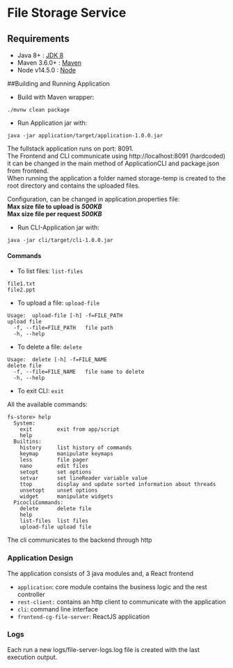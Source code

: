# File Storage Service


## Requirements
- Java 8+ : [JDK 8]
- Maven 3.6.0+ : [Maven]
- Node v14.5.0 : [Node]

##Building and Running Application
- Build with Maven wrapper:
```
./mvnw clean package
```

- Run Application jar with:
```
java -jar application/target/application-1.0.0.jar
```

The fullstack application runs on port: 8091.
<br>
The Frontend and CLI communicate using http://localhost:8091 (hardcoded) it can be changed in the main method
of ApplicationCLI and package.json from frontend.
<br>
When running the application a folder named storage-temp is created to the root directory
and contains the uploaded files.

Configuration, can be changed in application.properties file:
<br>
**Max size file to upload is *500KB***  
**Max size file per request *500KB***

- Run CLI-Application jar with:
```
java -jar cli/target/cli-1.0.0.jar 
```
#### Commands

- To list files:
`list-files`
```
file1.txt
file2.ppt
```

- To upload a file:
`upload-file`
```
Usage:  upload-file [-h] -f=FILE_PATH
upload file
  -f, --file=FILE_PATH   file path
  -h, --help
```

- To delete a file:
`delete`
```
Usage:  delete [-h] -f=FILE_NAME
delete file
  -f, --file=FILE_NAME   file name to delete
  -h, --help
```
- To exit CLI:
`exit`

All the available commands:
```
fs-store> help
  System:
    exit        exit from app/script
    help        
  Builtins:
    history     list history of commands
    keymap      manipulate keymaps
    less        file pager
    nano        edit files
    setopt      set options
    setvar      set lineReader variable value
    ttop        display and update sorted information about threads
    unsetopt    unset options
    widget      manipulate widgets
  PicocliCommands:
    delete      delete file
    help        
    list-files  list files
    upload-file upload file
````

The cli communicates to the backend through http


### Application Design
The application consists of 3 java modules and, a React frontend
- `application`: core module contains the business logic and the rest controller
- `rest-client:` contains an http client to communicate with the application
- `cli`: command line interface
- `frontend-cg-file-server`: ReactJS application

### Logs
Each run a new logs/file-server-logs.log file is created with the last execution output.

[JDK 8]: https://jdk.java.net/8/
[Maven]: https://maven.apache.org/install.html
[Node]: https://nodejs.org/en/blog/release/v14.5.0/

